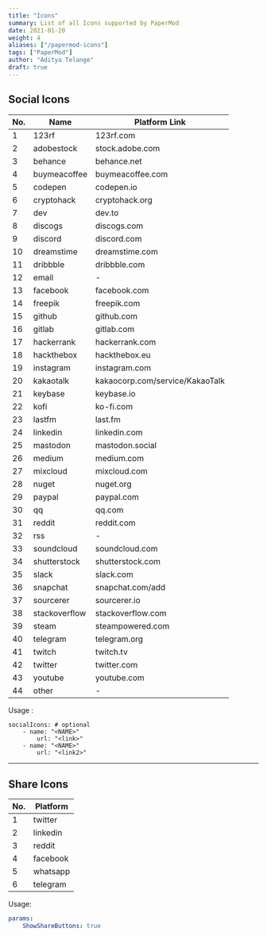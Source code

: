 ```yaml
---
title: "Icons"
summary: List of all Icons supported by PaperMod
date: 2021-01-20
weight: 4
aliases: ["/papermod-icons"]
tags: ["PaperMod"]
author: "Aditya Telange"
draft: true
---
```


## Social Icons

| No. | Name          | Platform Link                   |
| --- | ------------- | ------------------------------- |
| 1   | 123rf         | 123rf.com                       |
| 2   | adobestock    | stock.adobe.com                 |
| 3   | behance       | behance.net                     |
| 4   | buymeacoffee  | buymeacoffee.com                |
| 5   | codepen       | codepen.io                      |
| 6   | cryptohack    | cryptohack.org                  |
| 7   | dev           | dev.to                          |
| 8   | discogs       | discogs.com                     |
| 9   | discord       | discord.com                     |
| 10  | dreamstime    | dreamstime.com                  |
| 11  | dribbble      | dribbble.com                    |
| 12  | email         | -                               |
| 13  | facebook      | facebook.com                    |
| 14  | freepik       | freepik.com                     |
| 15  | github        | github.com                      |
| 16  | gitlab        | gitlab.com                      |
| 17  | hackerrank    | hackerrank.com                  |
| 18  | hackthebox    | hackthebox.eu                   |
| 19  | instagram     | instagram.com                   |
| 20  | kakaotalk     | kakaocorp.com/service/KakaoTalk |
| 21  | keybase       | keybase.io                      |
| 22  | kofi          | ko-fi.com                       |
| 23  | lastfm        | last.fm                         |
| 24  | linkedin      | linkedin.com                    |
| 25  | mastodon      | mastodon.social                 |
| 26  | medium        | medium.com                      |
| 27  | mixcloud      | mixcloud.com                    |
| 28  | nuget         | nuget.org                       |
| 29  | paypal        | paypal.com                      |
| 30  | qq            | qq.com                          |
| 31  | reddit        | reddit.com                      |
| 32  | rss           | -                               |
| 33  | soundcloud    | soundcloud.com                  |
| 34  | shutterstock  | shutterstock.com                |
| 35  | slack         | slack.com                       |
| 36  | snapchat      | snapchat.com/add                |
| 37  | sourcerer     | sourcerer.io                    |
| 38  | stackoverflow | stackoverflow.com               |
| 39  | steam         | steampowered.com                |
| 40  | telegram      | telegram.org                    |
| 41  | twitch        | twitch.tv                       |
| 42  | twitter       | twitter.com                     |
| 43  | youtube       | youtube.com                     |
| 44  | other         | -                               |

Usage :

```
socialIcons: # optional
    - name: "<NAME>"
        url: "<link>"
    - name: "<NAME>"
        url: "<link2>"
```

---

## Share Icons

| No. | Platform |
| --- | -------- |
| 1   | twitter  |
| 2   | linkedin |
| 3   | reddit   |
| 4   | facebook |
| 5   | whatsapp |
| 6   | telegram |

Usage:

```yml
params:
    ShowShareButtons: true
```

